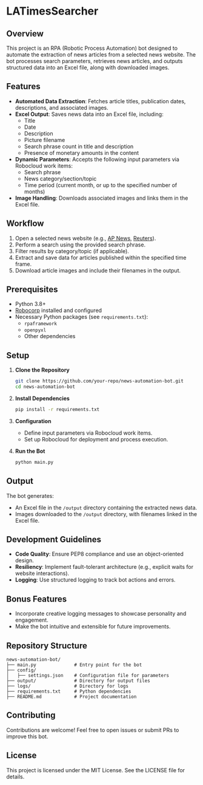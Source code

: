 # LATimesSearcher

## Overview

This project is an RPA (Robotic Process Automation) bot designed to automate the extraction of news articles from a selected news website. The bot processes search parameters, retrieves news articles, and outputs structured data into an Excel file, along with downloaded images.

## Features

- **Automated Data Extraction**: Fetches article titles, publication dates, descriptions, and associated images.
- **Excel Output**: Saves news data into an Excel file, including:
  - Title
  - Date
  - Description
  - Picture filename
  - Search phrase count in title and description
  - Presence of monetary amounts in the content
- **Dynamic Parameters**: Accepts the following input parameters via Robocloud work items:
  - Search phrase
  - News category/section/topic
  - Time period (current month, or up to the specified number of months)
- **Image Handling**: Downloads associated images and links them in the Excel file.

## Workflow

1. Open a selected news website (e.g., [AP News](https://apnews.com), [Reuters](https://www.reuters.com)).
2. Perform a search using the provided search phrase.
3. Filter results by category/topic (if applicable).
4. Extract and save data for articles published within the specified time frame.
5. Download article images and include their filenames in the output.

## Prerequisites

- Python 3.8+
- [Robocorp](https://robocorp.com/) installed and configured
- Necessary Python packages (see `requirements.txt`):
  - `rpaframework`
  - `openpyxl`
  - Other dependencies

## Setup

1. **Clone the Repository**
   ```bash
   git clone https://github.com/your-repo/news-automation-bot.git
   cd news-automation-bot
   ```

2. **Install Dependencies**
   ```bash
   pip install -r requirements.txt
   ```

3. **Configuration**
   - Define input parameters via Robocloud work items.
   - Set up Robocloud for deployment and process execution.

4. **Run the Bot**
   ```bash
   python main.py
   ```

## Output

The bot generates:
- An Excel file in the `/output` directory containing the extracted news data.
- Images downloaded to the `/output` directory, with filenames linked in the Excel file.

## Development Guidelines

- **Code Quality**: Ensure PEP8 compliance and use an object-oriented design.
- **Resiliency**: Implement fault-tolerant architecture (e.g., explicit waits for website interactions).
- **Logging**: Use structured logging to track bot actions and errors.

## Bonus Features

- Incorporate creative logging messages to showcase personality and engagement.
- Make the bot intuitive and extensible for future improvements.

## Repository Structure

```
news-automation-bot/
├── main.py              # Entry point for the bot
├── config/
│   ├── settings.json    # Configuration file for parameters
├── output/              # Directory for output files
├── logs/                # Directory for logs
├── requirements.txt     # Python dependencies
├── README.md            # Project documentation
```

## Contributing

Contributions are welcome! Feel free to open issues or submit PRs to improve this bot.

## License

This project is licensed under the MIT License. See the LICENSE file for details.
